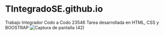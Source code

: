 # TIntegradoSE.github.io
Trabajo Integrador Codo a Codo 23546
Tarea desarrollada en HTML, CSS y BOOSTRAP
![Captura de pantalla (42)](https://github.com/SebaSpeck/TIntegradoSE.github.io/assets/142054537/20ec4e00-dbd4-4fe2-b6d1-7f0a7c2c8f94)
